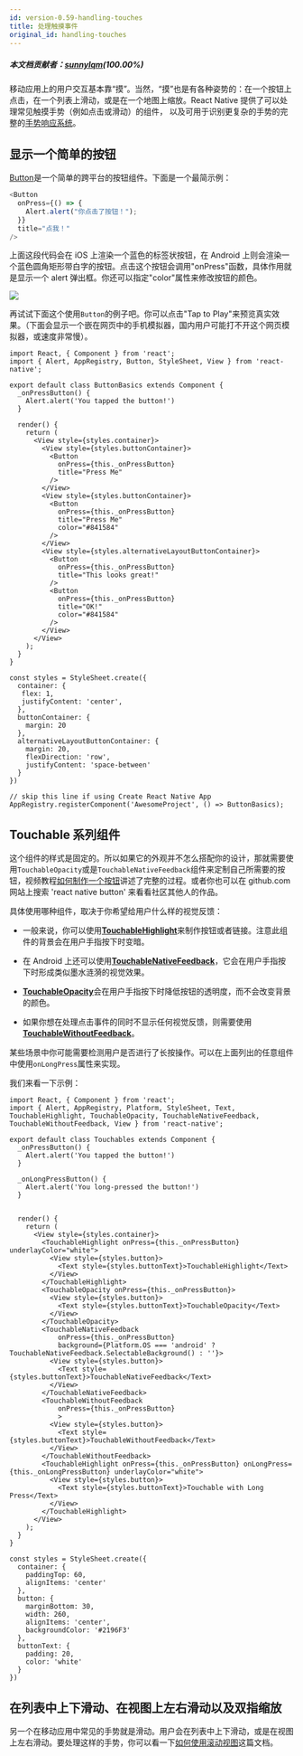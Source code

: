 ```yaml
---
id: version-0.59-handling-touches
title: 处理触摸事件
original_id: handling-touches
---
```


##### 本文档贡献者：[sunnylqm](https://github.com/search?q=sunnylqm%40qq.com+in%3Aemail&type=Users)(100.00%)

移动应用上的用户交互基本靠“摸”。当然，“摸”也是有各种姿势的：在一个按钮上点击，在一个列表上滑动，或是在一个地图上缩放。React Native 提供了可以处理常见触摸手势（例如点击或滑动）的组件， 以及可用于识别更复杂的手势的完整的[手势响应系统](gesture-responder-system.md)。

## 显示一个简单的按钮

[Button](button.md)是一个简单的跨平台的按钮组件。下面是一个最简示例：

```javascript
<Button
  onPress={() => {
    Alert.alert("你点击了按钮！");
  }}
  title="点我！"
/>
```

上面这段代码会在 iOS 上渲染一个蓝色的标签状按钮，在 Android 上则会渲染一个蓝色圆角矩形带白字的按钮。点击这个按钮会调用"onPress"函数，具体作用就是显示一个 alert 弹出框。你还可以指定"color"属性来修改按钮的颜色。

![](assets/Button.png)

再试试下面这个使用`Button`的例子吧。你可以点击"Tap to Play"来预览真实效果。（下面会显示一个嵌在网页中的手机模拟器，国内用户可能打不开这个网页模拟器，或速度非常慢）。

```SnackPlayer name=Button%20Basics
import React, { Component } from 'react';
import { Alert, AppRegistry, Button, StyleSheet, View } from 'react-native';

export default class ButtonBasics extends Component {
  _onPressButton() {
    Alert.alert('You tapped the button!')
  }

  render() {
    return (
      <View style={styles.container}>
        <View style={styles.buttonContainer}>
          <Button
            onPress={this._onPressButton}
            title="Press Me"
          />
        </View>
        <View style={styles.buttonContainer}>
          <Button
            onPress={this._onPressButton}
            title="Press Me"
            color="#841584"
          />
        </View>
        <View style={styles.alternativeLayoutButtonContainer}>
          <Button
            onPress={this._onPressButton}
            title="This looks great!"
          />
          <Button
            onPress={this._onPressButton}
            title="OK!"
            color="#841584"
          />
        </View>
      </View>
    );
  }
}

const styles = StyleSheet.create({
  container: {
   flex: 1,
   justifyContent: 'center',
  },
  buttonContainer: {
    margin: 20
  },
  alternativeLayoutButtonContainer: {
    margin: 20,
    flexDirection: 'row',
    justifyContent: 'space-between'
  }
})

// skip this line if using Create React Native App
AppRegistry.registerComponent('AwesomeProject', () => ButtonBasics);
```

## Touchable 系列组件

这个组件的样式是固定的。所以如果它的外观并不怎么搭配你的设计，那就需要使用`TouchableOpacity`或是`TouchableNativeFeedback`组件来定制自己所需要的按钮，视频教程[如何制作一个按钮](http://v.youku.com/v_show/id_XMTQ5OTE3MjkzNg==.html?f=26822355&from=y1.7-1.3)讲述了完整的过程。或者你也可以在 github.com 网站上搜索 'react native button' 来看看社区其他人的作品。

具体使用哪种组件，取决于你希望给用户什么样的视觉反馈：

* 一般来说，你可以使用[**TouchableHighlight**](touchablehighlight.md)来制作按钮或者链接。注意此组件的背景会在用户手指按下时变暗。

* 在 Android 上还可以使用[**TouchableNativeFeedback**](touchablenativefeedback.md)，它会在用户手指按下时形成类似墨水涟漪的视觉效果。

* [**TouchableOpacity**](touchableopacity.md)会在用户手指按下时降低按钮的透明度，而不会改变背景的颜色。

* 如果你想在处理点击事件的同时不显示任何视觉反馈，则需要使用[**TouchableWithoutFeedback**](touchablewithoutfeedback.md)。

某些场景中你可能需要检测用户是否进行了长按操作。可以在上面列出的任意组件中使用`onLongPress`属性来实现。

我们来看一下示例：

```SnackPlayer platform=android&name=Touchables
import React, { Component } from 'react';
import { Alert, AppRegistry, Platform, StyleSheet, Text, TouchableHighlight, TouchableOpacity, TouchableNativeFeedback, TouchableWithoutFeedback, View } from 'react-native';

export default class Touchables extends Component {
  _onPressButton() {
    Alert.alert('You tapped the button!')
  }

  _onLongPressButton() {
    Alert.alert('You long-pressed the button!')
  }


  render() {
    return (
      <View style={styles.container}>
        <TouchableHighlight onPress={this._onPressButton} underlayColor="white">
          <View style={styles.button}>
            <Text style={styles.buttonText}>TouchableHighlight</Text>
          </View>
        </TouchableHighlight>
        <TouchableOpacity onPress={this._onPressButton}>
          <View style={styles.button}>
            <Text style={styles.buttonText}>TouchableOpacity</Text>
          </View>
        </TouchableOpacity>
        <TouchableNativeFeedback
            onPress={this._onPressButton}
            background={Platform.OS === 'android' ? TouchableNativeFeedback.SelectableBackground() : ''}>
          <View style={styles.button}>
            <Text style={styles.buttonText}>TouchableNativeFeedback</Text>
          </View>
        </TouchableNativeFeedback>
        <TouchableWithoutFeedback
            onPress={this._onPressButton}
            >
          <View style={styles.button}>
            <Text style={styles.buttonText}>TouchableWithoutFeedback</Text>
          </View>
        </TouchableWithoutFeedback>
        <TouchableHighlight onPress={this._onPressButton} onLongPress={this._onLongPressButton} underlayColor="white">
          <View style={styles.button}>
            <Text style={styles.buttonText}>Touchable with Long Press</Text>
          </View>
        </TouchableHighlight>
      </View>
    );
  }
}

const styles = StyleSheet.create({
  container: {
    paddingTop: 60,
    alignItems: 'center'
  },
  button: {
    marginBottom: 30,
    width: 260,
    alignItems: 'center',
    backgroundColor: '#2196F3'
  },
  buttonText: {
    padding: 20,
    color: 'white'
  }
})
```

## 在列表中上下滑动、在视图上左右滑动以及双指缩放

另一个在移动应用中常见的手势就是滑动。用户会在列表中上下滑动，或是在视图上左右滑动。要处理这样的手势，你可以看一下[如何使用滚动视图](using-a-scrollview.md)这篇文档。

